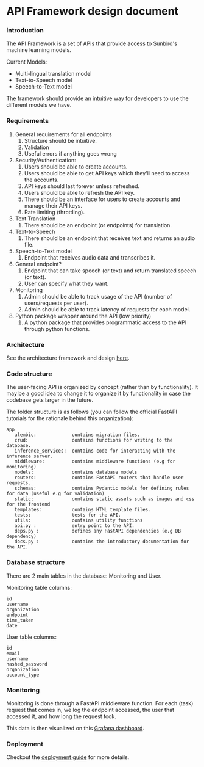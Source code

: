 # API Framework design document

### Introduction
The API Framework is a set of APIs that provide access to Sunbird's machine learning models.

Current Models:
- Multi-lingual translation model
- Text-to-Speech model
- Speech-to-Text model

The framework should provide an intuitive way for developers to use the different models we have.

### Requirements
1. General requirements for all endpoints
   1. Structure should be intuitive.
   2. Validation
   3. Useful errors if anything goes wrong
2. Security/Authentication: 
   1. Users should be able to create accounts.
   2. Users should be able to get API keys which they'll need to access the accounts.
   3. API keys should last forever unless refreshed.
   4. Users should be able to refresh the API key.
   5. There should be an interface for users to create accounts and manage their API keys.
   6. Rate limiting (throttling).
3. Text Translation
   1. There should be an endpoint (or endpoints) for translation.
4. Text-to-Speech
   1. There should be an endpoint that receives text and returns an audio file. 
5. Speech-to-Text model
   1. Endpoint that receives audio data and transcribes it.
6. General endpoint?
   1. Endpoint that can take speech (or text) and return translated speech (or text).
   2. User can specify what they want.
7. Monitoring
   1. Admin should be able to track usage of the API (number of users/requests per user).
   2. Admin should be able to track latency of requests for each model.
8. Python package wrapper around the API (low priority)
   1. A python package that provides programmatic access to the API through python functions.

### Architecture

See the architecture framework and design [here](https://github.com/SunbirdAI/sunbird-ai-api/tree/main/docs).


### Code structure
The user-facing API is organized by concept (rather than by functionality). It may be a good idea to change it to organize it by functionality in case the codebase gets larger in the future.

The folder structure is as follows (you can follow the official FastAPI tutorials for the rationale behind this organization):
```
app
   alembic:             contains migration files.
   crud:                contains functions for writing to the database.
   inference_services:  contains code for interacting with the inference server.
   middleware:          contains middleware functions (e.g for monitoring)
   models:              contains database models
   routers:             contains FastAPI routers that handle user requests.
   schemas:             contains Pydantic models for defining rules for data (useful e.g for validation)
   static:              contains static assets such as images and css for the frontend
   templates:           contains HTML template files.
   tests:               tests for the API.
   utils:               contains utility functions
   api.py :             entry point to the API.
   deps.py :            defines any FastAPI dependencies (e.g DB dependency)
   docs.py :            contains the introductory documentation for the API.
```

### Database structure
There are 2 main tables in the database: Monitoring and User.

Monitoring table columns: 
```
id
username
organization
endpoint
time_taken
date
```

User table columns: 
```
id
email
username
hashed_password
organization
account_type
```

### Monitoring
Monitoring is done through a FastAPI middleware function. For each (task) request that comes in, we log the endpoint accessed, the user that accessed it, and how long the request took.

This data is then visualized on this [Grafana dashboard](https://sunbirdaiapi.grafana.net/public-dashboards/5ad7c8544b384609b3ed3c85c89fff1f?from=now-30d&to=now&timezone=browser&refresh=1h&theme=light&orgId=1).


### Deployment
Checkout the [deployment guide](https://github.com/SunbirdAI/sunbird-ai-api/blob/main/api-deployment-docs.md) for more details.
